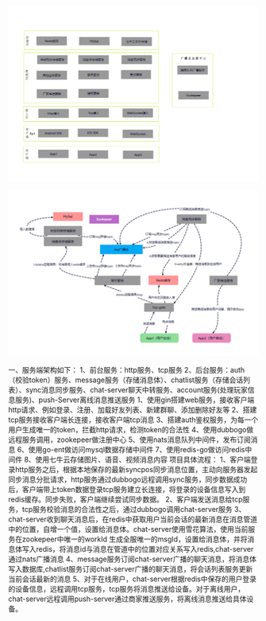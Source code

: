 ![输入图片说明](%E6%9C%8D%E5%8A%A1%E5%99%A8%E6%9E%B6%E6%9E%84.png)

![输入图片说明](52f84b4cbc241296a3929401715be72.png)

一、服务端架构如下：
1、前台服务：http服务、tcp服务
2、后台服务：auth（校验token）服务、message服务（存储消息体）、chatlist服务（存储会话列表）、sync消息同步服务、chat-server聊天中转服务、account服务(处理玩家信息服务)、push-Server离线消息推送服务
1、使用gin搭建web服务，接收客户端http请求、例如登录、注册、加载好友列表、新建群聊、添加删除好友等
2、搭建tcp服务接收客户端长连接，接收客户端tcp消息 
3、搭建auth鉴权服务，为每一个用户生成唯一的token，拦截http请求，检测token的合法性
4、使用dubbogo做远程服务调用，zookepeer做注册中心
5、使用nats消息队列中间件，发布订阅消息
6、使用go-ent做访问mysql数据存储中间件
7、使用redis-go做访问redis中间件
8、使用七牛云存储图片、语音、视频消息内容
项目具体流程：
     1、客户端登录http服务之后，根据本地保存的最新syncpos同步消息位置，主动向服务器发起同步消息分批请求，http服务通过dubbogo远程调用sync服务，同步数据成功后，客户端带上token数据登录tcp服务建立长连接，将登录的设备信息写入到redis缓存。同步失败，客户端继续尝试同步数据。
     2、客户端发送消息给tcp服务，tcp服务校验消息的合法性之后，通过dubbogo调用chat-server服务
     3、chat-server收到聊天消息后，在redis中获取用户当前会话的最新消息在消息管道中的位置，自增一个值，设置给消息体。chat-server使用雪花算法，使用当前服务在zookepeer中唯一的workId
生成全服唯一的msgId，设置给消息体，并将消息体写入redis，将消息id与消息在管道中的位置对应关系写入redis,chat-server通过nats广播消息
     4、message服务订阅chat-server广播的聊天消息，将消息体写入数据库,chatlist服务订阅chat-server广播的聊天消息，将会话列表服务更新当前会话最新的消息
     5、对于在线用户，chat-server根据redis中保存的用户登录的设备信息，远程调用tcp服务，tcp服务将消息推送给设备。对于离线用户，chat-server远程调用push-server通过商家推送服务，将离线消息推送给具体设备。